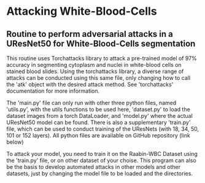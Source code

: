 # Attacking White-Blood-Cells

## Routine to perform adversarial attacks in a UResNet50 for White-Blood-Cells segmentation

This routine uses Torchattacks library to attack a pre-trained model of 97%
accuracy in segmenting cytoplasm and nuclei in white-blood cells on stained
blood slides. Using the torchattacks library, a diverse range of attacks can
be conducted using this same file, only changing how to call the 'atk' object
with the desired attack method. See 'torchattacks' documentation for more
information.

The 'main.py' file can only run with other three python files, named 'utils.py', 
with the utils functions to be used here, 'dataset.py' to load the dataset
images from a torch DataLoader, and 'model.py' where the actual UResNet50
model can be found. There is also a supplementary 'train.py' file, which can
be used to conduct training of the UResNets (with 18, 34, 50, 101 or 152
layers). All python files are available on GitHub repository (link below)

To attack your model, you need to train it on the Raabin-WBC Dataset using the
'train.py' file, or on other dataset of your choise. This program can also be
the basis to develop automated attacks in other models and other datasets, just
by changing the model file to be loaded and the directories.
